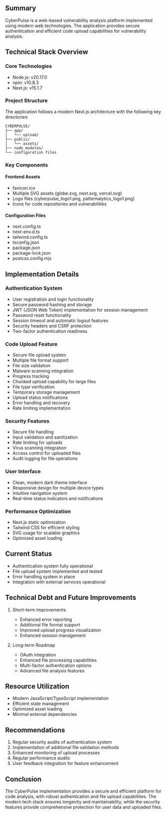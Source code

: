 
## Summary
CyberPulse is a web-based vulnerability analysis platform implemented using modern web technologies. The application provides secure authentication and efficient code upload capabilities for vulnerability analysis.


## Technical Stack Overview

### Core Technologies
- Node.js: v20.17.0
- npm: v10.8.3
- Next.js: v15.1.7

### Project Structure
The application follows a modern Next.js architecture with the following key directories:

```
CYBERPULSE/
├── app/
│   └── upload/
├── public/
│   └── assets/
├── node_modules/
└── configuration files
```

### Key Components

#### Frontend Assets
- favicon.ico
- Multiple SVG assets (globe.svg, next.svg, vercel.svg)
- Logo files (cyberpulse_logo1.png, patternalytics_logo1.png)
- Icons for code repositories and vulnerabilities

#### Configuration Files
- next.config.ts
- next-env.d.ts
- tailwind.config.ts
- tsconfig.json
- package.json
- package-lock.json
- postcss.config.mjs

## Implementation Details

### Authentication System
- User registration and login functionality
- Secure password hashing and storage
- JWT (JSON Web Token) implementation for session management
- Password reset functionality
- Session timeout and automatic logout features
- Security headers and CSRF protection
- Two-factor authentication readiness

### Code Upload Feature
- Secure file upload system
- Multiple file format support
- File size validation
- Malware scanning integration
- Progress tracking
- Chunked upload capability for large files
- File type verification
- Temporary storage management
- Upload status notifications
- Error handling and recovery
- Rate limiting implementation

### Security Features
- Secure file handling
- Input validation and sanitization
- Rate limiting for uploads
- Virus scanning integration
- Access control for uploaded files
- Audit logging for file operations

### User Interface
- Clean, modern dark theme interface
- Responsive design for multiple device types
- Intuitive navigation system
- Real-time status indicators and notifications

### Performance Optimization
- Next.js static optimization
- Tailwind CSS for efficient styling
- SVG usage for scalable graphics
- Optimized asset loading

## Current Status
- Authentication system fully operational
- File upload system implemented and tested
- Error handling system in place
- Integration with external services operational

## Technical Debt and Future Improvements
1. Short-term Improvements
   - Enhanced error reporting
   - Additional file format support
   - Improved upload progress visualization
   - Enhanced session management

2. Long-term Roadmap
   - OAuth integration
   - Enhanced file processing capabilities
   - Multi-factor authentication options
   - Advanced file analysis features

## Resource Utilization
- Modern JavaScript/TypeScript implementation
- Efficient state management
- Optimized asset loading
- Minimal external dependencies

## Recommendations
1. Regular security audits of authentication system
2. Implementation of additional file validation methods
3. Enhanced monitoring of upload processes
4. Regular performance audits
5. User feedback integration for feature enhancement

## Conclusion
The CyberPulse implementation provides a secure and efficient platform for code analysis, with robust authentication and file upload capabilities. The modern tech stack ensures longevity and maintainability, while the security features provide comprehensive protection for user data and uploaded files.
